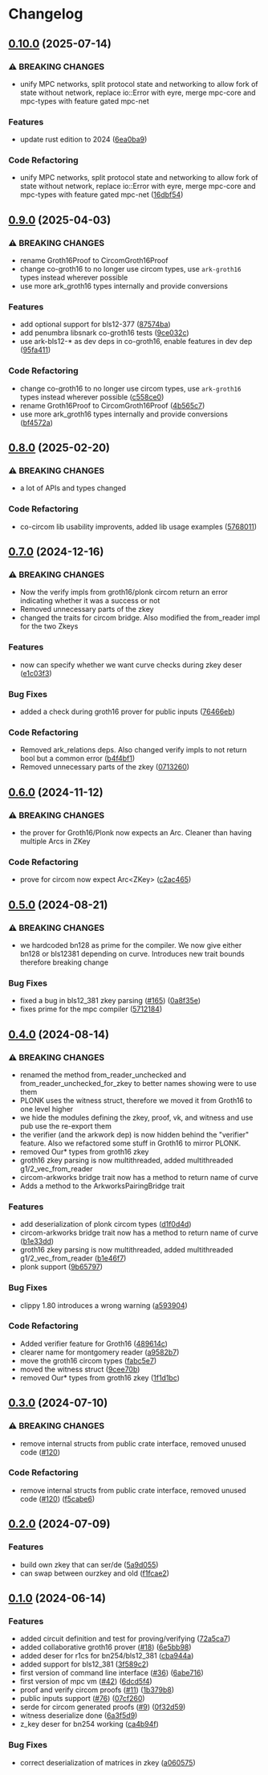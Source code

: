 # Changelog

## [0.10.0](https://github.com/TaceoLabs/co-snarks/compare/circom-types-v0.9.0...circom-types-v0.10.0) (2025-07-14)


### ⚠ BREAKING CHANGES

* unify MPC networks, split protocol state and networking to allow fork of state without network, replace io::Error with eyre, merge mpc-core and mpc-types with feature gated mpc-net

### Features

* update rust edition to 2024 ([6ea0ba9](https://github.com/TaceoLabs/co-snarks/commit/6ea0ba9f9f34063e8ab859c1d4ae41d05629a1c0))


### Code Refactoring

* unify MPC networks, split protocol state and networking to allow fork of state without network, replace io::Error with eyre, merge mpc-core and mpc-types with feature gated mpc-net ([16dbf54](https://github.com/TaceoLabs/co-snarks/commit/16dbf546d8f2d80ad4fa9f5053da19edc7270d3c))

## [0.9.0](https://github.com/TaceoLabs/co-snarks/compare/circom-types-v0.8.0...circom-types-v0.9.0) (2025-04-03)


### ⚠ BREAKING CHANGES

* rename Groth16Proof to CircomGroth16Proof
* change co-groth16 to no longer use circom types, use `ark-groth16` types instead wherever possible
* use more ark_groth16 types internally and provide conversions

### Features

* add optional support for bls12-377 ([87574ba](https://github.com/TaceoLabs/co-snarks/commit/87574ba792292d3df8f214d7f5a2d3ef2540c3ff))
* add penumbra libsnark co-groth16 tests ([9ce032c](https://github.com/TaceoLabs/co-snarks/commit/9ce032c83857303a03c768339f34d468c49a15fe))
* use ark-bls12-* as dev deps in co-groth16, enable features in dev dep ([95fa411](https://github.com/TaceoLabs/co-snarks/commit/95fa4113a86de6c8bc5ccb90ed7c4de5048cbb56))


### Code Refactoring

* change co-groth16 to no longer use circom types, use `ark-groth16` types instead wherever possible ([c558ce0](https://github.com/TaceoLabs/co-snarks/commit/c558ce0188fd70b290fb6342e7aa556ce880f3ff))
* rename Groth16Proof to CircomGroth16Proof ([4b565c7](https://github.com/TaceoLabs/co-snarks/commit/4b565c7b6b80cd60203cd35e6e16cfae40ec2a11))
* use more ark_groth16 types internally and provide conversions ([bf4572a](https://github.com/TaceoLabs/co-snarks/commit/bf4572a71349a9fedb81b2b5e0fa422da7d65a49))

## [0.8.0](https://github.com/Taceolabs/co-snarks/compare/circom-types-v0.7.0...circom-types-v0.8.0) (2025-02-20)


### ⚠ BREAKING CHANGES

* a lot of APIs and types changed

### Code Refactoring

* co-circom lib usability improvents, added lib usage examples ([5768011](https://github.com/Taceolabs/co-snarks/commit/576801192076a27c75cd07fe1ec62244700bb934))

## [0.7.0](https://github.com/TaceoLabs/co-snarks/compare/circom-types-v0.6.0...circom-types-v0.7.0) (2024-12-16)


### ⚠ BREAKING CHANGES

* Now the verify impls from groth16/plonk circom return an error indicating whether it was a success or not
* Removed unnecessary parts of the zkey
* changed the traits for circom bridge. Also modified the from_reader impl for the two Zkeys

### Features

* now can specify whether we want curve checks during zkey deser ([e1c03f3](https://github.com/TaceoLabs/co-snarks/commit/e1c03f3ba979bface5ea79062d95ffc088fdfda0))


### Bug Fixes

* added a check during groth16 prover for public inputs ([76466eb](https://github.com/TaceoLabs/co-snarks/commit/76466eb2d662efa4d5061e53e09470740763c77f))


### Code Refactoring

* Removed ark_relations deps. Also changed verify impls to not return bool but a common error ([b4f4bf1](https://github.com/TaceoLabs/co-snarks/commit/b4f4bf16beaa83108bc2ae6c6f972ab4e4da4473))
* Removed unnecessary parts of the zkey ([0713260](https://github.com/TaceoLabs/co-snarks/commit/071326056a8d47aca9d72e8848773981a3cbbc89))

## [0.6.0](https://github.com/TaceoLabs/co-snarks/compare/circom-types-v0.5.0...circom-types-v0.6.0) (2024-11-12)


### ⚠ BREAKING CHANGES

* the prover for Groth16/Plonk now expects an Arc<ZKey>. Cleaner than having multiple Arcs in ZKey

### Code Refactoring

* prove for circom now expect Arc&lt;ZKey&gt; ([c2ac465](https://github.com/TaceoLabs/co-snarks/commit/c2ac465ebf6f3a28b902d9f0489e3f57c0843d7f))

## [0.5.0](https://github.com/TaceoLabs/collaborative-circom/compare/circom-types-v0.4.0...circom-types-v0.5.0) (2024-08-21)


### ⚠ BREAKING CHANGES

* we hardcoded bn128 as prime for the compiler. We now give either bn128 or bls12381 depending on curve. Introduces new trait bounds therefore breaking change

### Bug Fixes

* fixed a bug in bls12_381 zkey parsing ([#165](https://github.com/TaceoLabs/collaborative-circom/issues/165)) ([0a8f35e](https://github.com/TaceoLabs/collaborative-circom/commit/0a8f35e4ca641423d73027e42e7b26f955964b8f))
* fixes prime for the mpc compiler ([5712184](https://github.com/TaceoLabs/collaborative-circom/commit/5712184748488b7bab735b456be25e9cbbdb5ff7))

## [0.4.0](https://github.com/TaceoLabs/collaborative-circom/compare/circom-types-v0.3.0...circom-types-v0.4.0) (2024-08-14)


### ⚠ BREAKING CHANGES

* renamed the method from_reader_unchecked and from_reader_unchecked_for_zkey to better names showing were to use them
* PLONK uses the witness struct, therefore we moved it from Groth16 to one level higher
* we hide the modules defining the zkey, proof, vk, and witness and use pub use the re-export them
* the verifier (and the arkwork dep) is now hidden behind the "verifier" feature. Also we refactored some stuff in Groth16 to mirror PLONK.
* removed Our* types from groth16 zkey
* groth16 zkey parsing is now multithreaded, added multithreaded g1/2_vec_from_reader
* circom-arkworks bridge trait now has a method to return name of curve
* Adds a method to the ArkworksPairingBridge trait

### Features

* add deserialization of plonk circom types ([d1f0d4d](https://github.com/TaceoLabs/collaborative-circom/commit/d1f0d4dd5ac63e85523c139e573161bd2ff0061a))
* circom-arkworks bridge trait now has a method to return name of curve ([b1e33dd](https://github.com/TaceoLabs/collaborative-circom/commit/b1e33dd52ccd422ce3197b670b83653c5eafecb9))
* groth16 zkey parsing is now multithreaded, added multithreaded g1/2_vec_from_reader ([b1e46f7](https://github.com/TaceoLabs/collaborative-circom/commit/b1e46f72df537b73e222b7d0dd7cdf17e549a9f0))
* plonk support ([9b65797](https://github.com/TaceoLabs/collaborative-circom/commit/9b6579724f6f5ba4fc6af8a98d386b96818dc08b))


### Bug Fixes

* clippy 1.80 introduces a wrong warning ([a593904](https://github.com/TaceoLabs/collaborative-circom/commit/a593904c98686f442b747173d70fc3d2aa991566))


### Code Refactoring

* Added verifier feature for Groth16 ([489614c](https://github.com/TaceoLabs/collaborative-circom/commit/489614cf9242f63c9f9914aaf0b6cc6555deab4c))
* clearer name for montgomery reader ([a9582b7](https://github.com/TaceoLabs/collaborative-circom/commit/a9582b713162d43b2de88b9d9ce2f0cfaeb5d9c8))
* move the groth16 circom types ([fabc5e7](https://github.com/TaceoLabs/collaborative-circom/commit/fabc5e72343f08eea96efde4556dffac60d954cb))
* moved the witness struct ([9cee70b](https://github.com/TaceoLabs/collaborative-circom/commit/9cee70bc58f1980035d02e46e6ea9082a3368182))
* removed Our* types from groth16 zkey ([1f1d1bc](https://github.com/TaceoLabs/collaborative-circom/commit/1f1d1bcc80eee037a803661f39cc5c5450ae5c14))

## [0.3.0](https://github.com/TaceoLabs/collaborative-circom/compare/circom-types-v0.2.0...circom-types-v0.3.0) (2024-07-10)


### ⚠ BREAKING CHANGES

* remove internal structs from public crate interface, removed unused code ([#120](https://github.com/TaceoLabs/collaborative-circom/issues/120))

### Code Refactoring

* remove internal structs from public crate interface, removed unused code ([#120](https://github.com/TaceoLabs/collaborative-circom/issues/120)) ([f5cabe6](https://github.com/TaceoLabs/collaborative-circom/commit/f5cabe679ef24cebe5e109a5bac9ba63401596b2))

## [0.2.0](https://github.com/TaceoLabs/collaborative-circom/compare/circom-types-v0.1.0...circom-types-v0.2.0) (2024-07-09)


### Features

* build own zkey that can ser/de ([5a9d055](https://github.com/TaceoLabs/collaborative-circom/commit/5a9d0555f196f4d3537623b6aa056476a466926c))
* can swap between ourzkey and old ([f1fcae2](https://github.com/TaceoLabs/collaborative-circom/commit/f1fcae2a7894aca5cec812c19dc2f4c5e1f5f8d6))

## [0.1.0](https://github.com/TaceoLabs/collaborative-circom/compare/circom-types-v0.0.1...circom-types-v0.1.0) (2024-06-14)


### Features

* added circuit definition and test for proving/verifying ([72a5ca7](https://github.com/TaceoLabs/collaborative-circom/commit/72a5ca7db0b6cd3e954d3736e2b1e6490e0bbba2))
* added collaborative groth16 prover ([#18](https://github.com/TaceoLabs/collaborative-circom/issues/18)) ([6e5bb98](https://github.com/TaceoLabs/collaborative-circom/commit/6e5bb98afa5be816188bc019036ba4786f448749))
* added deser for r1cs for bn254/bls12_381 ([cba944a](https://github.com/TaceoLabs/collaborative-circom/commit/cba944a917fbe346a20b1caafd192b3e212a892b))
* added support for bls12_381 ([3f589c2](https://github.com/TaceoLabs/collaborative-circom/commit/3f589c2e52b8f6c0a6392835374ce96c72e883e8))
* first version of command line interface ([#36](https://github.com/TaceoLabs/collaborative-circom/issues/36)) ([6abe716](https://github.com/TaceoLabs/collaborative-circom/commit/6abe716268f1e165cdae07a10f4d2dafd010cc04))
* first version of mpc vm ([#42](https://github.com/TaceoLabs/collaborative-circom/issues/42)) ([6dcd5f4](https://github.com/TaceoLabs/collaborative-circom/commit/6dcd5f4ce7c8431b94dd7262a4219a3a63efd702))
* proof and verify circom proofs ([#11](https://github.com/TaceoLabs/collaborative-circom/issues/11)) ([1b379b8](https://github.com/TaceoLabs/collaborative-circom/commit/1b379b85a7b9f622feed7a914ab8712d726d9760))
* public inputs support ([#76](https://github.com/TaceoLabs/collaborative-circom/issues/76)) ([07cf260](https://github.com/TaceoLabs/collaborative-circom/commit/07cf26007285822ba42e8dce2439f676a2cf08ef))
* serde for circom generated proofs ([#9](https://github.com/TaceoLabs/collaborative-circom/issues/9)) ([0f32d59](https://github.com/TaceoLabs/collaborative-circom/commit/0f32d59f88239b3cc5f5be06ad8c97945d79cb9b))
* witness deserialize done ([6a3f5d9](https://github.com/TaceoLabs/collaborative-circom/commit/6a3f5d99154032452de685ecee3de19e90c64843))
* z_key deser for bn254 working ([ca4b94f](https://github.com/TaceoLabs/collaborative-circom/commit/ca4b94f50e07c47fe8db94ada09e22ea2cfcdaa7))


### Bug Fixes

* correct deserialization of matrices in zkey ([a060575](https://github.com/TaceoLabs/collaborative-circom/commit/a0605758ea81f16df9cf3c7785a77c290e900f5c))
